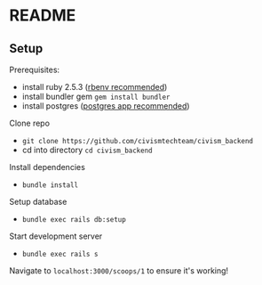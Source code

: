 # README

## Setup

Prerequisites:
  * install ruby 2.5.3 ([rbenv recommended][rbenv_link])
  * install bundler gem `gem install bundler`
  * install postgres ([postgres app recommended][postgres_link])

Clone repo
  * `git clone https://github.com/civismtechteam/civism_backend`
  * cd into directory `cd civism_backend`

Install dependencies
  * `bundle install`

Setup database
  * `bundle exec rails db:setup`

Start development server
  * `bundle exec rails s`

Navigate to `localhost:3000/scoops/1` to ensure it's working!

[rbenv_link]: https://github.com/rbenv/rbenv
[postgres_link]: https://postgresapp.com

